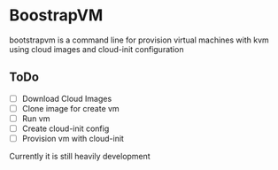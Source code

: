 # BoostrapVM
bootstrapvm is a command line for provision virtual machines with kvm using cloud images and cloud-init configuration

## ToDo

- [ ] Download Cloud Images
- [ ] Clone image for create vm
- [ ] Run vm
- [ ] Create cloud-init config
- [ ] Provision vm with cloud-init

Currently it is still heavily development

